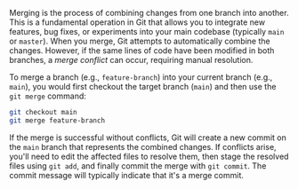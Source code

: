 Merging is the process of combining changes from one branch into another. This is a fundamental operation in Git that allows you to integrate new features, bug fixes, or experiments into your main codebase (typically `main` or `master`). When you merge, Git attempts to automatically combine the changes. However, if the same lines of code have been modified in both branches, a _merge conflict_ can occur, requiring manual resolution.

To merge a branch (e.g., `feature-branch`) into your current branch (e.g., `main`), you would first checkout the target branch (`main`) and then use the `git merge` command:

```bash
git checkout main
git merge feature-branch
```

If the merge is successful without conflicts, Git will create a new commit on the `main` branch that represents the combined changes. If conflicts arise, you'll need to edit the affected files to resolve them, then stage the resolved files using `git add`, and finally commit the merge with `git commit`. The commit message will typically indicate that it's a merge commit.